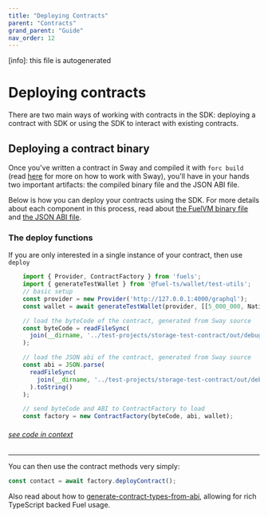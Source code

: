 ```yaml
---
title: "Deploying Contracts"
parent: "Contracts"
grand_parent: "Guide"
nav_order: 12
---
```


[info]: this file is autogenerated


# Deploying contracts

There are two main ways of working with contracts in the SDK: deploying a contract with SDK or using the SDK to interact with existing contracts.

## Deploying a contract binary

Once you've written a contract in Sway and compiled it with `forc build` (read [here](https://fuellabs.github.io/sway/master/introduction/overview.html) for more on how to work with Sway), you'll have in your hands two important artifacts: the compiled binary file and the JSON ABI file.

Below is how you can deploy your contracts using the SDK. For more details about each component in this process, read about [the FuelVM binary file](./the-fuelvm-binary-file.md) and [the JSON ABI file](./the-json-abi-file.md).

### The deploy functions

If you are only interested in a single instance of your contract, then use `deploy`


```typescript
    import { Provider, ContractFactory } from 'fuels';
    import { generateTestWallet } from '@fuel-ts/wallet/test-utils';
    // basic setup
    const provider = new Provider('http://127.0.0.1:4000/graphql');
    const wallet = await generateTestWallet(provider, [[5_000_000, NativeAssetId]]);

    // load the byteCode of the contract, generated from Sway source
    const byteCode = readFileSync(
      join(__dirname, '../test-projects/storage-test-contract/out/debug/storage-test.bin')
    );

    // load the JSON abi of the contract, generated from Sway source
    const abi = JSON.parse(
      readFileSync(
        join(__dirname, '../test-projects/storage-test-contract/out/debug/storage-test-abi.json')
      ).toString()
    );

    // send byteCode and ABI to ContractFactory to load
    const factory = new ContractFactory(byteCode, abi, wallet);
```
###### [see code in context](https://github.com/FuelLabs/fuels-ts/blob/master/packages/fuel-gauge/src/contract-factory.test.ts#L10-L31)

---


You can then use the contract methods very simply:

```typescript
const contact = await factory.deployContract();
```

Also read about how to [generate-contract-types-from-abi](./generate-contract-types-from-abi.md), allowing for rich TypeScript backed Fuel usage.
